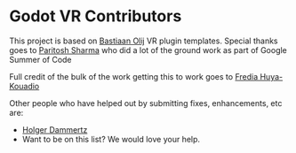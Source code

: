 Godot VR Contributors
=====================

This project is based on [Bastiaan Olij](https://github.com/BastiaanOlij) VR plugin templates. 
Special thanks goes to [Paritosh Sharma](https://github.com/Paritosh97) who did a lot of the ground work as part of Google Summer of Code

Full credit of the bulk of the work getting this to work goes to [Fredia Huya-Kouadio](https://github.com/m4gr3d)

Other people who have helped out by submitting fixes, enhancements, etc are:
- [Holger Dammertz](https://github.com/NeoSpark314)
- Want to be on this list? We would love your help.